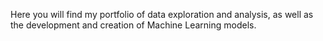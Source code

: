 Here you will find my portfolio of data exploration and analysis, as well as the development and creation of Machine Learning models.
